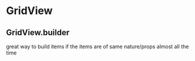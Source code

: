 # GridView

## GridView.builder

great way to build items if the items are of same nature/props almost all the time